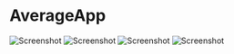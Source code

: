# AverageApp

![Screenshot](https://raw.githubusercontent.com/rslozl/AverageApp/master/pc-1.png)
![Screenshot](https://raw.githubusercontent.com/rslozl/AverageApp/master/p-2.png)
![Screenshot](https://raw.githubusercontent.com/rslozl/AverageApp/master/p-3.png)
![Screenshot](https://raw.githubusercontent.com/rslozl/AverageApp/master/p-4.png)

